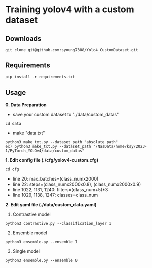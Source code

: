 # Training yolov4 with a custom dataset

## Downloads
```
git clone git@github.com:syoung7388/Yolo4_CustomDataset.git
```

## Requirements
```
pip install -r requirements.txt
```

## Usage

**0. Data Preparation**
- save your custom dataset to "./data/custom_datas"
```
cd data
```
- make "data.txt"
```
python3 make_txt.py --dataset_path "absolute path" 
ex) python3 make_txt.py --dataset_path "/NasData/home/ksy/2023-1/PyTorch_YOLOv4/data/custom_datas"
```
**1. Edit config file (./cfg/yolov4-custom.cfg)**
```
cd cfg
```
- line 20: max_batches=(class_numx2000)
- line 22: steps=(class_numx2000x0.8), (class_numx2000x0.9)
- line 1022, 1131, 1240: filters=(class_num+5)*3
- line 1029, 1138, 1247: classes=class_num 

**2. Edit yaml file (./data/custom_data.yaml)**

 


1. Contrastive model 
```
python3 contrastive.py --classification_layer 1 
```

2. Ensemble model 
```
python3 ensemble.py --ensemble 1  
```

3. Single model 
```
python3 ensemble.py --ensemble 0 
```

